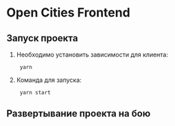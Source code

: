 # Open Cities Frontend

## Запуск проекта

1. Необходимо установить зависимости для клиента:

        yarn 

2. Команда для запуска:

        yarn start

## Развертывание проекта на бою
